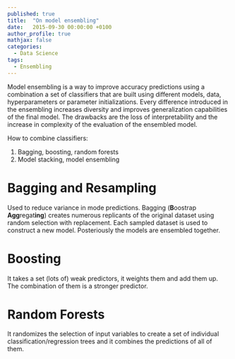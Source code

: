 ```yaml
---
published: true
title:  "On model ensembling"
date:   2015-09-30 00:00:00 +0100
author_profile: true
mathjax: false
categories:
  - Data Science
tags:
  - Ensembling
---
```


Model ensembling is a way to improve accuracy predictions using a combination a set of classifiers that are built using different models, data, hyperparameters or parameter initializations. Every difference introduced in the ensembling increases diversity and improves generalization capabilities of the final model.
The drawbacks are the loss of interpretability and the increase in complexity of the evaluation of the ensembled model.

How to combine classifiers:

1. Bagging, boosting, random forests
2. Model stacking, model ensembling

# Bagging and Resampling
Used to reduce variance in mode predictions.
Bagging (**B**oostrap **Agg**regat**ing**) creates numerous replicants of the original dataset using random selection with replacement. Each sampled dataset is used to construct a new model. Posteriously the models are ensembled together.

# Boosting
It takes a set (lots of) weak predictors, it weights them and add them up. The combination of them is a stronger predictor.

# Random Forests
It randomizes the selection of input variables to create a set of individual classification/regression trees and it combines the predictions of all of them.


